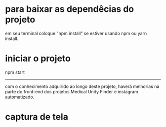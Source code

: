 # para baixar as dependêcias do projeto

em seu terminal coloque "npm install" se estiver usando npm ou yarn install.

# iniciar o projeto

npm start

---

com o conhecimento adquirido ao longo deste projeto, haverá melhorias na parte do front-end dos projetos Medical Unity Finder e instagram automatizado.

# captura de tela
